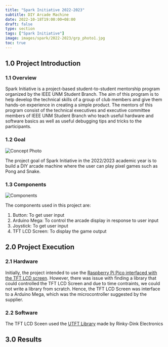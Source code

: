 ```yaml
---
title: "Spark Initiative 2022-2023"
subtitle: DIY Arcade Machine
date: 2022-10-18T19:00:00+08:00
draft: false
type: section
tags: ["Spark Initiative"]
image: images/spark/2022-2023/grp_photo1.jpg
toc: true
---
```


<!-- idk toc only works with h2 -->
## 1.0 Project Introduction

### 1.1 Overview
Spark Initiative is a project-based student-to-student mentorship program organized by the IEEE UNM Student Branch. The aim of this program is to help develop the technical skills of a group of club members and give them hands-on experience in creating a simple product. The mentors of this program consist of the technical executives and executive committee members of IEEE UNM Student Branch who teach useful hardware and software basics as well as useful debugging tips and tricks to the participants.

### 1.2 Goal
![Concept Photo](images/spark/2022-2023/concept_photo.jpg "500px") 


The project goal of Spark Initiative in the 2022/2023 academic year is to build a DIY arcade machine where the user can play pixel games such as Pong and Snake.


### 1.3 Components
![Components](images/spark/2022-2023/components.jpg "500px") 

The components used in this project are:
1. Button: To get user input
2. Arduino Mega: To control the arcade display in response to user input
3. Joystick: To get user input
4. TFT LCD Screen: To display the game output


## 2.0 Project Execution 
### 2.1 Hardware
Initially, the project intended to use the [Raspberry Pi Pico interfaced with the TFT LCD screen](https://www.instructables.com/RPi-Pico-35-Inch-320x480-HVGA-TFT-LCD-ILI9488-Bitm/). However, there was issue with finding a library that could controlled the TFT LCD Screen and due to time contraints, we could not write a library from scratch. Hence, the TFT LCD Screen was interface to a Arduino Mega, which was the microcontroller suggested by the supplier.

### 2.2 Software
The TFT LCD Sceen used the [UTFT Library](http://www.rinkydinkelectronics.com/library.php?id=51) made by Rinky-Dink Electronics

## 3.0 Results

